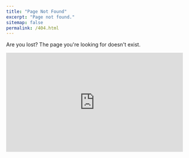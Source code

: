 ```yaml
---
title: "Page Not Found"
excerpt: "Page not found."
sitemap: false
permalink: /404.html
---
```


Are you lost? The page you're looking for doesn't exist.
<iframe src="https://giphy.com/embed/1EmBoG0IL50VIJLWTs" width="480" height="270" frameBorder="0" class="giphy-embed" allowFullScreen></iframe><p><a href="https://giphy.com/gifs/republicrecords-superbowl-theweeknd-1EmBoG0IL50VIJLWTs"></a></p>


<script type="text/javascript">
  var GOOG_FIXURL_LANG = 'en';
  var GOOG_FIXURL_SITE = '{{ site.url }}'
</script>
<script type="text/javascript"
  src="//linkhelp.clients.google.com/tbproxy/lh/wm/fixurl.js">
</script>
